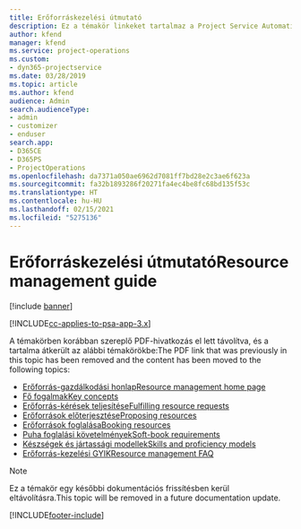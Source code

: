 ```yaml
---
title: Erőforráskezelési útmutató
description: Ez a témakör linkeket tartalmaz a Project Service Automation erőforrás-kezelésével kapcsolatos információkhoz
author: kfend
manager: kfend
ms.service: project-operations
ms.custom:
- dyn365-projectservice
ms.date: 03/28/2019
ms.topic: article
ms.author: kfend
audience: Admin
search.audienceType:
- admin
- customizer
- enduser
search.app:
- D365CE
- D365PS
- ProjectOperations
ms.openlocfilehash: da7371a050ae6962d7081ff7bd28e2c3ae6f623a
ms.sourcegitcommit: fa32b1893286f20271fa4ec4be8fc68bd135f53c
ms.translationtype: HT
ms.contentlocale: hu-HU
ms.lasthandoff: 02/15/2021
ms.locfileid: "5275136"
---
```

# <a name="resource-management-guide"></a><span data-ttu-id="ce058-103">Erőforráskezelési útmutató</span><span class="sxs-lookup"><span data-stu-id="ce058-103">Resource management guide</span></span>

[!include [banner](../../includes/psa-now-project-operations.md)]

[!INCLUDE[cc-applies-to-psa-app-3.x](../../includes/cc-applies-to-psa-app-3x.md)]

<span data-ttu-id="ce058-104">A témakörben korábban szereplő PDF-hivatkozás el lett távolítva, és a tartalma átkerült az alábbi témakörökbe:</span><span class="sxs-lookup"><span data-stu-id="ce058-104">The PDF link that was previously in this topic has been removed and the content has been moved to the following topics:</span></span>

- [<span data-ttu-id="ce058-105">Erőforrás-gazdálkodási honlap</span><span class="sxs-lookup"><span data-stu-id="ce058-105">Resource management home page</span></span>](../resource-management-home-page.md)
- [<span data-ttu-id="ce058-106">Fő fogalmak</span><span class="sxs-lookup"><span data-stu-id="ce058-106">Key concepts</span></span>](../reports-key-concepts.md)
- [<span data-ttu-id="ce058-107">Erőforrás-kérések teljesítése</span><span class="sxs-lookup"><span data-stu-id="ce058-107">Fulfilling resource requests</span></span>](../resource-management-fulfill-requests.md)
- [<span data-ttu-id="ce058-108">Erőforrások előterjesztése</span><span class="sxs-lookup"><span data-stu-id="ce058-108">Proposing resources</span></span>](../resource-management-propose-resources.md)
- [<span data-ttu-id="ce058-109">Erőforrások foglalása</span><span class="sxs-lookup"><span data-stu-id="ce058-109">Booking resources</span></span>](../resource-management-book-resources-scheduleboard.md)
- [<span data-ttu-id="ce058-110">Puha foglalási követelmények</span><span class="sxs-lookup"><span data-stu-id="ce058-110">Soft-book requirements</span></span>](../resource-management-softbook-requirements.md)
- [<span data-ttu-id="ce058-111">Készségek és jártassági modellek</span><span class="sxs-lookup"><span data-stu-id="ce058-111">Skills and proficiency models</span></span>](../resource-management-skills-proficiency.md)
- [<span data-ttu-id="ce058-112">Erőforrás-kezelési GYIK</span><span class="sxs-lookup"><span data-stu-id="ce058-112">Resource management FAQ</span></span>](../resource-management-faq.md)

> [!NOTE]
> <span data-ttu-id="ce058-113">Ez a témakör egy későbbi dokumentációs frissítésben kerül eltávolításra.</span><span class="sxs-lookup"><span data-stu-id="ce058-113">This topic will be removed in a future documentation update.</span></span> 


[!INCLUDE[footer-include](../../includes/footer-banner.md)]